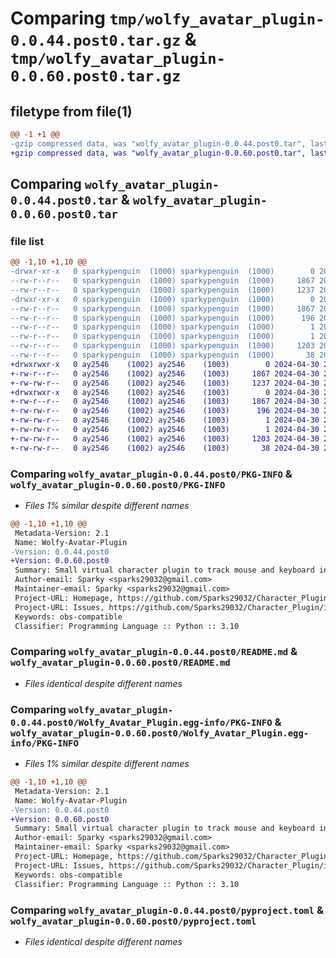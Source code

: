 # Comparing `tmp/wolfy_avatar_plugin-0.0.44.post0.tar.gz` & `tmp/wolfy_avatar_plugin-0.0.60.post0.tar.gz`

## filetype from file(1)

```diff
@@ -1 +1 @@
-gzip compressed data, was "wolfy_avatar_plugin-0.0.44.post0.tar", last modified: Tue Apr 30 20:56:56 2024, max compression
+gzip compressed data, was "wolfy_avatar_plugin-0.0.60.post0.tar", last modified: Tue Apr 30 22:46:33 2024, max compression
```

## Comparing `wolfy_avatar_plugin-0.0.44.post0.tar` & `wolfy_avatar_plugin-0.0.60.post0.tar`

### file list

```diff
@@ -1,10 +1,10 @@
-drwxr-xr-x   0 sparkypenguin  (1000) sparkypenguin  (1000)        0 2024-04-30 20:56:56.605004 wolfy_avatar_plugin-0.0.44.post0/
--rw-r--r--   0 sparkypenguin  (1000) sparkypenguin  (1000)     1867 2024-04-30 20:56:56.605004 wolfy_avatar_plugin-0.0.44.post0/PKG-INFO
--rw-r--r--   0 sparkypenguin  (1000) sparkypenguin  (1000)     1237 2024-03-29 16:57:53.000000 wolfy_avatar_plugin-0.0.44.post0/README.md
-drwxr-xr-x   0 sparkypenguin  (1000) sparkypenguin  (1000)        0 2024-04-30 20:56:56.605004 wolfy_avatar_plugin-0.0.44.post0/Wolfy_Avatar_Plugin.egg-info/
--rw-r--r--   0 sparkypenguin  (1000) sparkypenguin  (1000)     1867 2024-04-30 20:56:56.000000 wolfy_avatar_plugin-0.0.44.post0/Wolfy_Avatar_Plugin.egg-info/PKG-INFO
--rw-r--r--   0 sparkypenguin  (1000) sparkypenguin  (1000)      196 2024-04-30 20:56:56.000000 wolfy_avatar_plugin-0.0.44.post0/Wolfy_Avatar_Plugin.egg-info/SOURCES.txt
--rw-r--r--   0 sparkypenguin  (1000) sparkypenguin  (1000)        1 2024-04-30 20:56:56.000000 wolfy_avatar_plugin-0.0.44.post0/Wolfy_Avatar_Plugin.egg-info/dependency_links.txt
--rw-r--r--   0 sparkypenguin  (1000) sparkypenguin  (1000)        1 2024-04-30 20:56:56.000000 wolfy_avatar_plugin-0.0.44.post0/Wolfy_Avatar_Plugin.egg-info/top_level.txt
--rw-r--r--   0 sparkypenguin  (1000) sparkypenguin  (1000)     1203 2024-03-29 17:39:37.000000 wolfy_avatar_plugin-0.0.44.post0/pyproject.toml
--rw-r--r--   0 sparkypenguin  (1000) sparkypenguin  (1000)       38 2024-04-30 20:56:56.605004 wolfy_avatar_plugin-0.0.44.post0/setup.cfg
+drwxrwxr-x   0 ay2546    (1002) ay2546    (1003)        0 2024-04-30 22:46:33.837692 wolfy_avatar_plugin-0.0.60.post0/
+-rw-r--r--   0 ay2546    (1002) ay2546    (1003)     1867 2024-04-30 22:46:33.837692 wolfy_avatar_plugin-0.0.60.post0/PKG-INFO
+-rw-rw-r--   0 ay2546    (1002) ay2546    (1003)     1237 2024-04-30 20:06:03.000000 wolfy_avatar_plugin-0.0.60.post0/README.md
+drwxrwxr-x   0 ay2546    (1002) ay2546    (1003)        0 2024-04-30 22:46:33.833692 wolfy_avatar_plugin-0.0.60.post0/Wolfy_Avatar_Plugin.egg-info/
+-rw-r--r--   0 ay2546    (1002) ay2546    (1003)     1867 2024-04-30 22:46:33.000000 wolfy_avatar_plugin-0.0.60.post0/Wolfy_Avatar_Plugin.egg-info/PKG-INFO
+-rw-rw-r--   0 ay2546    (1002) ay2546    (1003)      196 2024-04-30 22:46:33.000000 wolfy_avatar_plugin-0.0.60.post0/Wolfy_Avatar_Plugin.egg-info/SOURCES.txt
+-rw-rw-r--   0 ay2546    (1002) ay2546    (1003)        1 2024-04-30 22:46:33.000000 wolfy_avatar_plugin-0.0.60.post0/Wolfy_Avatar_Plugin.egg-info/dependency_links.txt
+-rw-rw-r--   0 ay2546    (1002) ay2546    (1003)        1 2024-04-30 22:46:33.000000 wolfy_avatar_plugin-0.0.60.post0/Wolfy_Avatar_Plugin.egg-info/top_level.txt
+-rw-rw-r--   0 ay2546    (1002) ay2546    (1003)     1203 2024-04-30 20:06:03.000000 wolfy_avatar_plugin-0.0.60.post0/pyproject.toml
+-rw-rw-r--   0 ay2546    (1002) ay2546    (1003)       38 2024-04-30 22:46:33.837692 wolfy_avatar_plugin-0.0.60.post0/setup.cfg
```

### Comparing `wolfy_avatar_plugin-0.0.44.post0/PKG-INFO` & `wolfy_avatar_plugin-0.0.60.post0/PKG-INFO`

 * *Files 1% similar despite different names*

```diff
@@ -1,10 +1,10 @@
 Metadata-Version: 2.1
 Name: Wolfy-Avatar-Plugin
-Version: 0.0.44.post0
+Version: 0.0.60.post0
 Summary: Small virtual character plugin to track mouse and keyboard inputs.
 Author-email: Sparky <sparks29032@gmail.com>
 Maintainer-email: Sparky <sparks29032@gmail.com>
 Project-URL: Homepage, https://github.com/Sparks29032/Character_Plugin
 Project-URL: Issues, https://github.com/Sparks29032/Character_Plugin/issues
 Keywords: obs-compatible
 Classifier: Programming Language :: Python :: 3.10
```

### Comparing `wolfy_avatar_plugin-0.0.44.post0/README.md` & `wolfy_avatar_plugin-0.0.60.post0/README.md`

 * *Files identical despite different names*

### Comparing `wolfy_avatar_plugin-0.0.44.post0/Wolfy_Avatar_Plugin.egg-info/PKG-INFO` & `wolfy_avatar_plugin-0.0.60.post0/Wolfy_Avatar_Plugin.egg-info/PKG-INFO`

 * *Files 1% similar despite different names*

```diff
@@ -1,10 +1,10 @@
 Metadata-Version: 2.1
 Name: Wolfy-Avatar-Plugin
-Version: 0.0.44.post0
+Version: 0.0.60.post0
 Summary: Small virtual character plugin to track mouse and keyboard inputs.
 Author-email: Sparky <sparks29032@gmail.com>
 Maintainer-email: Sparky <sparks29032@gmail.com>
 Project-URL: Homepage, https://github.com/Sparks29032/Character_Plugin
 Project-URL: Issues, https://github.com/Sparks29032/Character_Plugin/issues
 Keywords: obs-compatible
 Classifier: Programming Language :: Python :: 3.10
```

### Comparing `wolfy_avatar_plugin-0.0.44.post0/pyproject.toml` & `wolfy_avatar_plugin-0.0.60.post0/pyproject.toml`

 * *Files identical despite different names*

